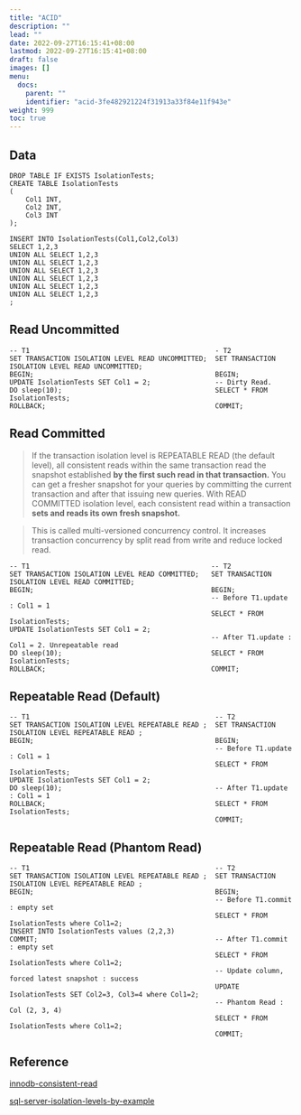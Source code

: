 ```yaml
---
title: "ACID"
description: ""
lead: ""
date: 2022-09-27T16:15:41+08:00
lastmod: 2022-09-27T16:15:41+08:00
draft: false
images: []
menu:
  docs:
    parent: ""
    identifier: "acid-3fe482921224f31913a33f84e11f943e"
weight: 999
toc: true
---
```

## Data
```mysql
DROP TABLE IF EXISTS IsolationTests;
CREATE TABLE IsolationTests
(
    Col1 INT,
    Col2 INT,
    Col3 INT
);

INSERT INTO IsolationTests(Col1,Col2,Col3)
SELECT 1,2,3
UNION ALL SELECT 1,2,3
UNION ALL SELECT 1,2,3
UNION ALL SELECT 1,2,3
UNION ALL SELECT 1,2,3
UNION ALL SELECT 1,2,3
UNION ALL SELECT 1,2,3
;
```
## Read Uncommitted
```mysql
-- T1                                              - T2
SET TRANSACTION ISOLATION LEVEL READ UNCOMMITTED;  SET TRANSACTION ISOLATION LEVEL READ UNCOMMITTED;
BEGIN;                                             BEGIN;
UPDATE IsolationTests SET Col1 = 2;                -- Dirty Read. 
DO sleep(10);                                      SELECT * FROM IsolationTests; 
ROLLBACK;                                          COMMIT; 
```
## Read Committed
> If the transaction isolation level is REPEATABLE READ (the default level), all consistent reads within the same transaction read the snapshot established **by the first such read in that transaction.** You can get a fresher snapshot for your queries by committing the current transaction and after that issuing new queries. 
> With READ COMMITTED isolation level, each consistent read within a transaction **sets and reads its own fresh snapshot.**

> This is called multi-versioned concurrency control. It increases transaction concurrency by split read from write and reduce locked read.

```mysql
-- T1                                             -- T2                                            
SET TRANSACTION ISOLATION LEVEL READ COMMITTED;   SET TRANSACTION ISOLATION LEVEL READ COMMITTED;  
BEGIN;                                            BEGIN;                                           
                                                  -- Before T1.update : Col1 = 1                   
                                                  SELECT * FROM IsolationTests;                    
UPDATE IsolationTests SET Col1 = 2;               
                                                  -- After T1.update : Col1 = 2. Unrepeatable read 
DO sleep(10);                                     SELECT * FROM IsolationTests;                    
ROLLBACK;                                         COMMIT;                                          
```                                               
## Repeatable Read (Default)
```mysql
-- T1                                              -- T2                                            
SET TRANSACTION ISOLATION LEVEL REPEATABLE READ ;  SET TRANSACTION ISOLATION LEVEL REPEATABLE READ ;
BEGIN;                                             BEGIN;                                           
                                                   -- Before T1.update : Col1 = 1
                                                   SELECT * FROM IsolationTests;  
UPDATE IsolationTests SET Col1 = 2;                                   
DO sleep(10);                                      -- After T1.update : Col1 = 1                     
ROLLBACK;                                          SELECT * FROM IsolationTests;                    
                                                   COMMIT; 
```            
## Repeatable Read (Phantom Read)
```mysql
-- T1                                              -- T2                                            
SET TRANSACTION ISOLATION LEVEL REPEATABLE READ ;  SET TRANSACTION ISOLATION LEVEL REPEATABLE READ ;
BEGIN;                                             BEGIN;                                           
                                                   -- Before T1.commit : empty set
                                                   SELECT * FROM IsolationTests where Col1=2;  
INSERT INTO IsolationTests values (2,2,3)                                 
COMMIT;                                            -- After T1.commit : empty set     
                                                   SELECT * FROM IsolationTests where Col1=2;   
                                                   -- Update column, forced latest snapshot : success
                                                   UPDATE IsolationTests SET Col2=3, Col3=4 where Col1=2;
                                                   -- Phantom Read : Col (2, 3, 4)
                                                   SELECT * FROM IsolationTests where Col1=2;
                                                   COMMIT; 
```
## Reference
[innodb-consistent-read](https://dev.mysql.com/doc/refman/5.7/en/innodb-consistent-read.html)

[sql-server-isolation-levels-by-example](https://gavindraper.com/2012/02/18/sql-server-isolation-levels-by-example/)